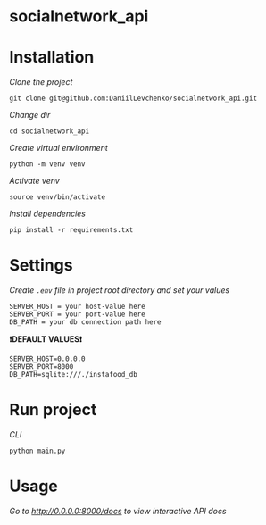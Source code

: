 # socialnetwork_api

# Installation

*Clone the project*

```shell
git clone git@github.com:DaniilLevchenko/socialnetwork_api.git
```

*Change dir*

```shell
cd socialnetwork_api
```

*Create virtual environment*

```shell
python -m venv venv
```

*Activate venv*

```shell
source venv/bin/activate
```

*Install dependencies*

```shell
pip install -r requirements.txt
```

# Settings

*Create `.env` file in project root directory and set your values*

```shell
SERVER_HOST = your host-value here
SERVER_PORT = your port-value here
DB_PATH = your db connection path here
```

**❗DEFAULT VALUES❗**

```shell
SERVER_HOST=0.0.0.0
SERVER_PORT=8000
DB_PATH=sqlite:///./instafood_db
```

# Run project

*CLI*

```shell
python main.py
```

# Usage

*Go to http://0.0.0.0:8000/docs to view interactive API docs*
